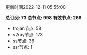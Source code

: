 更新时间2022-12-11 05:55:00

**总订阅: 73**
**总节点: 998**
**有效节点: 268**
- trojan节点: 58
- v2ray节点: 173
- ss节点: 36
- ssr节点: 1
